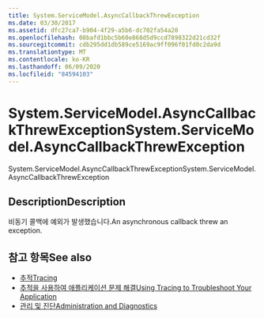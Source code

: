 ```yaml
---
title: System.ServiceModel.AsyncCallbackThrewException
ms.date: 03/30/2017
ms.assetid: dfc27ca7-b904-4f29-a5b6-dc702fa54a20
ms.openlocfilehash: 08bafd1bbc5b60e868d5d9ccd7898322d21cd32f
ms.sourcegitcommit: cdb295dd1db589ce5169ac9ff096f01fd0c2da9d
ms.translationtype: MT
ms.contentlocale: ko-KR
ms.lasthandoff: 06/09/2020
ms.locfileid: "84594103"
---
```

# <a name="systemservicemodelasynccallbackthrewexception"></a><span data-ttu-id="ee4fb-102">System.ServiceModel.AsyncCallbackThrewException</span><span class="sxs-lookup"><span data-stu-id="ee4fb-102">System.ServiceModel.AsyncCallbackThrewException</span></span>
<span data-ttu-id="ee4fb-103">System.ServiceModel.AsyncCallbackThrewException</span><span class="sxs-lookup"><span data-stu-id="ee4fb-103">System.ServiceModel.AsyncCallbackThrewException</span></span>  
  
## <a name="description"></a><span data-ttu-id="ee4fb-104">Description</span><span class="sxs-lookup"><span data-stu-id="ee4fb-104">Description</span></span>  
 <span data-ttu-id="ee4fb-105">비동기 콜백에 예외가 발생했습니다.</span><span class="sxs-lookup"><span data-stu-id="ee4fb-105">An asynchronous callback threw an exception.</span></span>  
  
## <a name="see-also"></a><span data-ttu-id="ee4fb-106">참고 항목</span><span class="sxs-lookup"><span data-stu-id="ee4fb-106">See also</span></span>

- [<span data-ttu-id="ee4fb-107">추적</span><span class="sxs-lookup"><span data-stu-id="ee4fb-107">Tracing</span></span>](index.md)
- [<span data-ttu-id="ee4fb-108">추적을 사용하여 애플리케이션 문제 해결</span><span class="sxs-lookup"><span data-stu-id="ee4fb-108">Using Tracing to Troubleshoot Your Application</span></span>](using-tracing-to-troubleshoot-your-application.md)
- [<span data-ttu-id="ee4fb-109">관리 및 진단</span><span class="sxs-lookup"><span data-stu-id="ee4fb-109">Administration and Diagnostics</span></span>](../index.md)
